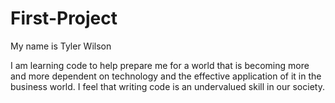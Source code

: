 # First-Project

My name is Tyler Wilson

I am learning code to help prepare me for a world that is becoming more and more dependent on technology and the effective application of it in the business world.  I feel that writing code is an undervalued skill in our society.
